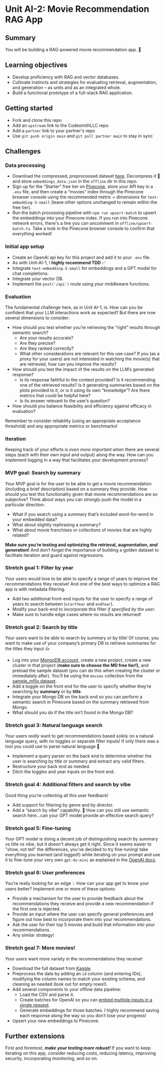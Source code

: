 # Unit AI-2: Movie Recommendation RAG App

## Summary

You will be building a RAG-powered movie recommendation app. 🎥

## Learning objectives

- Develop proficiency with RAG and vector databases.
- Cultivate instincts and strategies for evaluating retrieval, augmentation, and generation – as units and as an integrated whole.
- Build a functional prototype of a full-stack RAG application.

## Getting started

- Fork and clone this repo
- Add an `upstream` link to the CodesmithLLC repo
- Add a `partner` link to your partner's repo
- Use `git push origin main` and `git pull partner main` to stay in sync

## Challenges

### Data processing

- Download the compressed, preprocessed dataset [here](https://drive.google.com/file/d/1u_4BkOEncctgGij0FpPJfz7Fds4CVxiO/view?usp=sharing). Decompress it 💆 and store `embeddings_data.json` in the `offline` dir in this repo.
- Sign up for the “Starter” free tier on [Pinecone](https://www.pinecone.io/), store your API key in a `.env` file, and then create a “movies” index through the Pinecone browser console using the recommended metric + dimensions for `text-embedding-3-small` (leave other options unchanged to remain within the free tier).
- Run the batch processing pipeline with `npm run upsert-batch` to upsert the embeddings into your Pinecone index. If you run into Pinecone network errors, there's a line you can uncomment in `offline/upsert-batch.ts`. Take a look in the Pinecone browser console to confirm that everything worked!

### Initial app setup

- Create an OpenAI api key for this project and add it to your `.env` file.
- As with Unit-AI-1, I **highly recommend TDD** ✅
- Integrate `text-embedding-3-small` for embeddings and a GPT model for chat completions.
- Integrate your vector DB.
- Implement the `post('/api')` route using your middleware functions.

### Evaluation

The fundamental challenge here, as in Unit AI-1, is: How can you be confident that your LLM interactions work as expected? But there are now several dimensions to consider:

- How should you test whether you’re retrieving the “right” results through semantic search?
  - Are your results accurate?
  - Are they precise?
  - Are they ranked correctly?
  - What other considerations are relevant for this use case? If you (as a proxy for your users) are not interested in watching the movie(s) that are retrieved, how can you improve the results?
- How should you test the impact of the results on the LLM’s generated response?
  - Is its response faithful to the context provided? Is it recommending one of the retrieved results? Is it generating summaries based on the plots provided to it, or is it using its own “knowledge”? Are there metrics that could be helpful here?
  - Is its answer relevant to the user’s question?
- How should you balance feasibility and efficiency against efficacy in evaluation?

Remember to consider reliability (using an appropriate acceptance threshold) and any appropriate metrics or benchmarks!

### Iteration

Keeping track of your efforts is _even more important_ when there are several steps (each with their own input and output) along the way. How can you implement logging in a way that facilitates your development process?

### MVP goal: Search by summary

Your MVP goal is for the user to be able to get a movie recommendation (including a brief description) based on a summary they provide. How should you test this functionality given that movie recommendations are so subjective? Think about ways you can _strongly_ push the model in a particular direction:

- What if you search using a summary that’s included word-for-word in your embedded data?
- What about slightly rephrasing a summary?
- What about movie franchises or collections of movies that are highly related?

**Make sure you’re testing and optimizing the retrieval, augmentation, _and_ generation!** And don’t forget the importance of building a golden dataset to facilitate iteration and guard against regressions.

### Stretch goal 1: Filter by year

Your users would love to be able to specify a range of years to improve the recommendations they receive! And one of the best ways to optimize a RAG app is with metadata filtering.

- Add two additional front-end inputs for the user to specify a range of years to search between (`startYear` and `endYear`).
- Modify your back-end to incorporate this filter _if specified by the user_.
- Make sure to handle edge cases where no results are returned!

### Stretch goal 2: Search by title

Your users want to be able to search by summary _or_ by title! Of course, you want to make use of your company’s primary DB to retrieve summaries for the titles they input 👍

- Log into your [MongoDB account](https://account.mongodb.com/account/login), create a new project, create a new cluster in that project (**make sure to choose the M0 free tier!),** and preload the sample dataset (you can do this when creating the cluster or immediately after). You’ll be using the `movies` collection from the [sample_mflix dataset](https://www.mongodb.com/docs/atlas/sample-data/sample-mflix/).
- Add a toggle on the front end for the user to specify whether they’re searching by **summary** or by **title**.
- Integrate your Mongo DB on the back end so you can perform a semantic search in Pinecone based on the summary retrieved from Mongo.
- What should you do if the title isn’t found in the Mongo DB?

### Stretch goal 3: Natural language search

Your users _really_ want to get recommendations based _solely_ on a natural language query, with no toggles or separate filter inputs! If only there was a tool you could use to parse natural language 🤔

- Implement a query parser on the back end to determine whether the user is searching by title or summary and extract any valid filters.
- Restructure your back end as needed.
- Ditch the toggles and year inputs on the front end.

### Stretch goal 4: Additional filters and search by vibe

Good thing you’re collecting all this user feedback!

- Add support for filtering by genre and by director.
- Add a “search by vibe” capability. 💫 How can you still use semantic search here…can your GPT model provide an effective search query?

### Stretch goal 5: Fine-tuning

Your GPT model is doing a decent job of distinguishing search by summary vs title vs vibe, but it doesn't always get it right. Since it seems easier to "show, not tell" the differences, you've decided to try fine-tuning! take everything you learned (and logged!) while iterating on your prompt and use it to fine-tune your very own `gpt-4o-mini` as explained in the [OpenAI docs](https://platform.openai.com/docs/guides/fine-tuning).

### Stretch goal 6: User preferences

You’re really looking for an edge 💡 How can your app get to know your users better? Implement one or more of these options:

- Provide a mechanism for the user to provide feedback about the recommendations they receive and provide a new recommendation if the first one is rejected.
- Provide an input where the user can specify general preferences and figure out how best to incorporate them into your recommendations.
- Ask the user for their top 5 movies and build that information into your recommendations.
- Any similar strategy!

### Stretch goal 7: More movies!

Your users want more variety in the recommendations they receive!

- Download the full dataset from [Kaggle](https://www.kaggle.com/datasets/jrobischon/wikipedia-movie-plots).
- Preprocess the data by adding an `id` column (and entering IDs), modifying the column names to match your existing schema, and cleaning as needed (look out for empty rows!).
- Add several components to your offline data pipeline:
  - Load the CSV and parse it.
  - Create batches for OpenAI so you can [embed multiple inputs in a single request](https://platform.openai.com/docs/api-reference/embeddings/create?lang=node.js).
  - Generate embeddings for those batches. I highly recommend saving each response along the way so you don’t lose your progress!
- Upsert your new embeddings to Pinecone.


## Further extensions

First and foremost, **_make your testing more robust!_** If you want to keep iterating on this app, consider reducing costs, reducing latency, improving security, incorporating monitoring, and so on.
